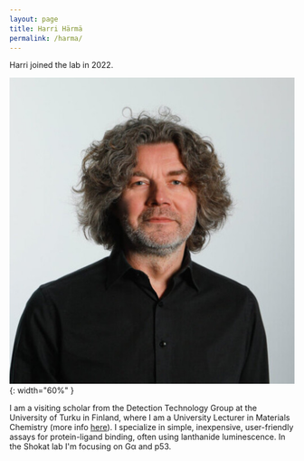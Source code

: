 ```yaml
---
layout: page
title: Harri Härmä
permalink: /harma/
---
```

Harri joined the lab in 2022.

![Harri pic](../img/harri.jpeg){: width="60%" }



I am a visiting scholar from the Detection Technology Group at the University of Turku in Finland, where I am a University Lecturer in Materials Chemistry (more info <a href="https://sites.utu.fi/reagentanalytics/people/">here<a>). I specialize in simple, inexpensive, user-friendly assays for protein-ligand binding, often using lanthanide luminescence. In the Shokat lab I'm focusing on G&alpha; and p53.